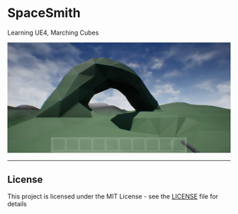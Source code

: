 # SpaceSmith

Learning UE4, Marching Cubes

![Main](./images/main.png)

---

## License

This project is licensed under the MIT License - see the [LICENSE](LICENSE) file for details